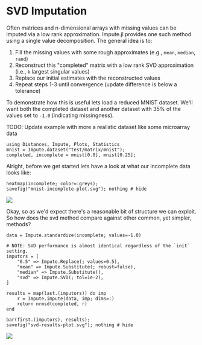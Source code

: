 # SVD Imputation

Often matrices and n-dimensional arrays with missing values can be imputed via a low rank approximation.
Impute.jl provides one such method using a single value decomposition.
The general idea is to:

1. Fill the missing values with some rough approximates (e.g., `mean`, `median`, `rand`)
2. Reconstruct this "completed" matrix with a low rank SVD approximation (i.e., `k` largest singular values)
3. Replace our initial estimates with the reconstructed values
4. Repeat steps 1-3 until convergence (update difference is below a tolerance)

To demonstrate how this is useful lets load a reduced MNIST dataset.
We'll want both the completed dataset and another dataset with 35% of the values set to `-1.0` (indicating missingness).

TODO: Update example with more a realistic dataset like some microarray data

```@repl svd-example
using Distances, Impute, Plots, Statistics
mnist = Impute.dataset("test/matrix/mnist");
completed, incomplete = mnist[0.0], mnist[0.25];
```

Alright, before we get started lets have a look at what our incomplete data looks like:

```@repl svd-example
heatmap(incomplete; color=:greys);
savefig("mnist-incomplete-plot.svg"); nothing # hide
```
![](mnist-incomplete-plot.svg)

Okay, so as we'd expect there's a reasonable bit of structure we can exploit.
So how does the svd method compare against other common, yet simpler, methods?

```@repl svd-example
data = Impute.standardize(incomplete; values=-1.0)

# NOTE: SVD performance is almost identical regardless of the `init` setting.
imputors = [
    "0.5" => Impute.Replace(; values=0.5),
    "mean" => Impute.Substitute(; robust=false),
    "median" => Impute.Substitute(),
    "svd" => Impute.SVD(; tol=1e-2),
]

results = map(last.(imputors)) do imp
    r = Impute.impute(data, imp; dims=:)
    return nrmsd(completed, r)
end

bar(first.(imputors), results);
savefig("svd-results-plot.svg"); nothing # hide
```
![](svd-results-plot.svg)
